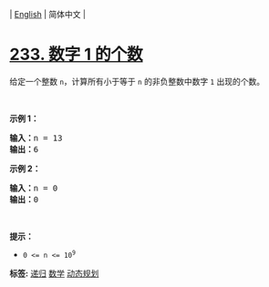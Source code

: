 | [English](README_EN.md) | 简体中文 |

# [233. 数字 1 的个数](https://leetcode.cn/problems/number-of-digit-one)
<p>给定一个整数 <code>n</code>，计算所有小于等于 <code>n</code> 的非负整数中数字 <code>1</code> 出现的个数。</p>

<p>&nbsp;</p>

<p><strong>示例 1：</strong></p>

<pre>
<strong>输入：</strong>n = 13
<strong>输出：</strong>6
</pre>

<p><strong>示例 2：</strong></p>

<pre>
<strong>输入：</strong>n = 0
<strong>输出：</strong>0
</pre>

<p>&nbsp;</p>

<p><strong>提示：</strong></p>

<ul>
	<li><code>0 &lt;= n &lt;= 10<sup>9</sup></code></li>
</ul>

**标签:**  [递归](https://leetcode.cn/tag/recursion) [数学](https://leetcode.cn/tag/math) [动态规划](https://leetcode.cn/tag/dynamic-programming) 